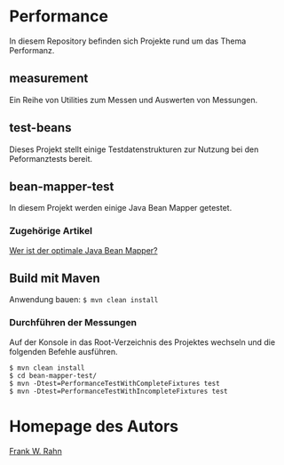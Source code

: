 # Performance
In diesem Repository befinden sich Projekte rund um das Thema Performanz.

## measurement
Ein Reihe von Utilities zum Messen und Auswerten von Messungen.

## test-beans
Dieses Projekt stellt einige Testdatenstrukturen zur Nutzung bei den Peformanztests bereit.

## bean-mapper-test
In diesem Projekt werden einige Java Bean Mapper getestet.

### Zugehörige Artikel
[Wer ist der optimale Java Bean Mapper?](https://www.frank-rahn.de/java-bean-mapper/?utm_source=github&utm_medium=readme&utm_campaign=performance&utm_content=top)

## Build mit Maven
Anwendung bauen: `$ mvn clean install`

### Durchführen der Messungen
Auf der Konsole in das Root-Verzeichnis des Projektes wechseln und die folgenden Befehle ausführen.

    $ mvn clean install
    $ cd bean-mapper-test/
    $ mvn -Dtest=PerformanceTestWithCompleteFixtures test
    $ mvn -Dtest=PerformanceTestWithIncompleteFixtures test

# Homepage des Autors
[Frank W. Rahn](https://www.frank-rahn.de/?utm_source=github&utm_medium=readme&utm_campaign=performance&utm_content=top)